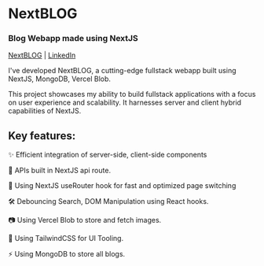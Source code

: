 # NextBLOG
### Blog Webapp made using NextJS

[NextBLOG](https://nextblog-coral.vercel.app/) | [LinkedIn](https://www.linkedin.com/in/mukul-kumar-488b1119b/)

I've developed NextBLOG, a cutting-edge fullstack webapp built using NextJS, MongoDB, Vercel Blob.

This project showcases my ability to build fullstack applications with a focus on user experience and scalability. It harnesses server and client hybrid capabilities of NextJS.

## Key features:
✨ Efficient integration of server-side, client-side components

🔄 APIs built in NextJS api route.

🚀 Using NextJS useRouter hook for fast and optimized page switching

🛠️ Debouncing Search, DOM Manipulation using React hooks.

📷 Using Vercel Blob to store and fetch images.

🌈 Using TailwindCSS for UI Tooling.

⚡ Using MongoDB to store all blogs.
